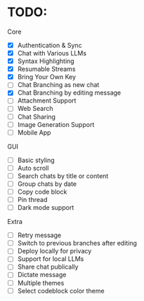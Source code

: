 

# TODO: 

Core 
- [x] Authentication & Sync
- [x] Chat with Various LLMs
- [x] Syntax Highlighting
- [x] Resumable Streams
- [x] Bring Your Own Key
- [ ] Chat Branching as new chat
- [x] Chat Branching by editing message
- [ ] Attachment Support
- [ ] Web Search
- [ ] Chat Sharing
- [ ] Image Generation Support
- [ ] Mobile App

GUI
- [ ] Basic styling
- [ ] Auto scroll
- [ ] Search chats by title or content
- [ ] Group chats by date
- [ ] Copy code block
- [ ] Pin thread
- [ ] Dark mode support

Extra
- [ ] Retry message
- [ ] Switch to previous branches after editing
- [ ] Deploy locally for privacy
- [ ] Support for local LLMs
- [ ] Share chat publically
- [ ] Dictate message
- [ ] Multiple themes 
- [ ] Select codeblock color theme
